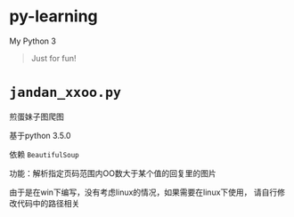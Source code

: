 # py-learning

My Python 3 
> Just for fun!

# `jandan_xxoo.py`

煎蛋妹子图爬图

基于python 3.5.0

依赖 `BeautifulSoup`

功能：解析指定页码范围内OO数大于某个值的回复里的图片

由于是在win下编写，没有考虑linux的情况，如果需要在linux下使用，
请自行修改代码中的路径相关
